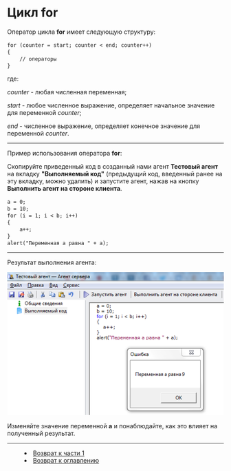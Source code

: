 # Цикл for 

Оператор цикла **for** имеет следующую структуру:

    for (counter = start; counter < end; counter++)
    {
    	// операторы 
    } 

где: 

_counter_ - любая численная переменная;

_start_ - любое численное выражение, определяет начальное значение для переменной _counter_;

_end_ - численное выражение, определяет конечное значение для переменной _counter_.


---

Пример использования оператора **for**:

Скопируйте приведенный код в созданный нами агент **Тестовый агент** на вкладку **"Выполняемый код"** (предыдущий код, введенный ранее на эту вкладку, можно удалить) и запустите агент, нажав на кнопку **Выполнить агент на стороне клиента**.

    a = 0;
    b = 10;
    for (i = 1; i < b; i++)
    {
    	a++;
    }
    alert("Переменная a равна " + a);

---

Результат выполнения агента:

![](for01.PNG)

Изменяйте значение переменной **a** и понаблюдайте, как это влияет на полученный результат.




***


<dd><li> <a href="1_language.md"> Возврат к части 1</a></dd>


<dd><li> <a href="README.md"> Возврат к оглавлению</a></dd>
